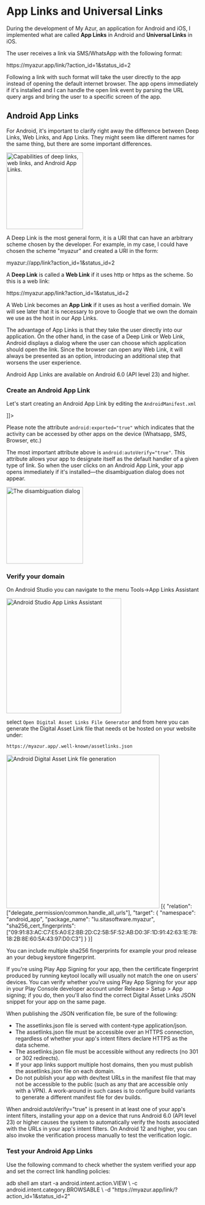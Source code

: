 # App Links and Universal Links

During the development of My Azur, an application for Android and iOS, I implemented what are called **App Links** in 
Android and **Universal Links** in iOS.

The user receives a link via SMS/WhatsApp with the following format:

<code-block lang="console">
https://myazur.app/link/?action_id=1&status_id=2
</code-block>

Following a link with such format will take the user directly to the app instead of 
opening the default internet browser. The app opens immediately if it's installed
and I can handle the open link event by parsing the URL query args and bring the user
to a specific screen of the app. 

## Android App Links

For Android, it's important to clarify right away the difference between Deep Links, Web Links, and App Links. 
They might seem like different names for the same thing, but there are some important differences.

<img src="link-types-capabilities.svg" alt="Capabilities of deep links, web links, and Android App Links." width="200"/>

A Deep Link is the most general form, it is a URI that can have an arbitrary scheme chosen by the developer. 
For example, in my case, I could have chosen the scheme "myazur" and created a URI in the form:

<code-block lang="console">
myazur://app/link?action_id=1&status_id=2
</code-block>

A **Deep Link** is called a **Web Link** if it uses http or https as the scheme. So this is a web link:

<code-block lang="console">
https://myazur.app/link?action_id=1&status_id=2
</code-block>

A Web Link becomes an **App Link** if it uses as host a verified domain. We will see later that it is 
necessary to prove to Google that we own the domain we use as the host in our App Links.

The advantage of App Links is that they take the user directly into our application. On the other hand, 
in the case of a Deep Link or Web Link, Android displays a dialog where the user can choose which application
should open the link. Since the browser can open any Web Link, it will always be presented as an option, 
introducing an additional step that worsens the user experience.

<note>
Android App Links are available on Android 6.0 (API level 23) and higher.
</note>

### Create an Android App Link

Let's start creating an Android App Link by editing the ``AndroidManifest.xml``

<code-block lang="xml">
<![CDATA[
   <activity android:name="lu.sitasoftware.myazur.root.MainActivity"
             android:windowSoftInputMode="adjustResize"
             android:exported="true">
        <intent-filter>
            <action android:name="android.intent.action.MAIN" />
            <category android:name="android.intent.category.LAUNCHER" />
        </intent-filter>
        <intent-filter android:autoVerify="true">
            <data android:scheme="https" android:host="myazur.app"/>
            <category android:name="android.intent.category.DEFAULT"/>
            <category android:name="android.intent.category.BROWSABLE"/>
            <action android:name="android.intent.action.VIEW" />
        </intent-filter>
   </activity>
]]>
</code-block>

Please note the attribute ``android:exported="true"`` which indicates that the activity can be 
accessed by other apps on the device (Whatsapp, SMS, Browser, etc.)

The most important attribute above is ``android:autoVerify="true"``. This attribute allows your app to designate 
itself as the default handler of a given type of link. So when the user clicks on an Android App Link,
your app opens immediately if it's installed—the disambiguation dialog does not appear.

<img src="app-disambiguation_2x.png" alt="The disambiguation dialog" width="200"/>

### Verify your domain
On Android Studio you can navigate to the menu Tools->App Links Assistant

<img src="app_links_assitant.png" alt="Android Studio App Links Assistant" width="300"/>

select ``Open Digital Asset Links File Generator`` and from here you can generate the Digital Asset Link file 
that needs ot be hosted on your website under: 

```bash
https://myazur.app/.well-known/assetlinks.json
```

<img src="website_association.png" alt="Android Digital Asset Link file generation" width="400"/>


<code-block lang="json">
[{
    "relation": ["delegate_permission/common.handle_all_urls"],
    "target": {
        "namespace": "android_app",
        "package_name": "lu.sitasoftware.myazur",
        "sha256_cert_fingerprints":
        ["09:91:83:AC:C7:E5:A0:E2:BB:2D:C2:5B:5F:52:AB:D0:3F:1D:91:42:63:1E:78:18:2B:8E:60:5A:43:97:D0:C3"]
    }
}]
</code-block>

You can include multiple sha256 fingerprints for example your prod release an your debug keystore fingerprint.

<note>
If you're using Play App Signing for your app, then the certificate fingerprint produced by running keytool locally will usually not match the one on users' devices. You can verify whether you're using Play App Signing for your app in your Play Console developer account under Release > Setup > App signing; if you do, then you'll also find the correct Digital Asset Links JSON snippet for your app on the same page.
</note>

When publishing the JSON verification file, be sure of the following:

* The assetlinks.json file is served with content-type application/json.
* The assetlinks.json file must be accessible over an HTTPS connection, regardless of whether your app's intent filters declare HTTPS as the data scheme.
* The assetlinks.json file must be accessible without any redirects (no 301 or 302 redirects).
* If your app links support multiple host domains, then you must publish the assetlinks.json file on each domain.
* Do not publish your app with dev/test URLs in the manifest file that may not be accessible to the public (such as any that are accessible only with a VPN). A work-around in such cases is to configure build variants to generate a different manifest file for dev builds.

When android:autoVerify="true" is present in at least one of your app's intent filters, installing your app on a device that runs 
Android 6.0 (API level 23) or higher causes the system to automatically verify the hosts associated with the URLs 
in your app's intent filters. On Android 12 and higher, you can also invoke the verification process manually to test the verification logic.

### Test your Android App Links
Use the following command to check whether the system verified your app and set the correct link handling policies:

<code-block lang="bash">
adb shell am start -a android.intent.action.VIEW \
    -c android.intent.category.BROWSABLE \
    -d "https://myazur.app/link/?action_id=1&status_id=2"
</code-block>

